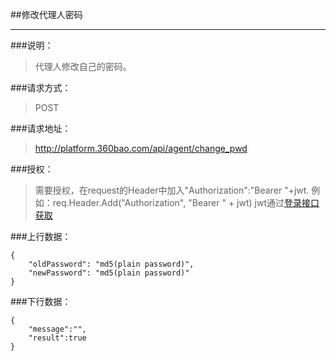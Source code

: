 ##修改代理人密码

------------
###说明：
> 代理人修改自己的密码。

###请求方式：
> POST

###请求地址：
> http://platform.360bao.com/api/agent/change_pwd

###授权：
> 需要授权，在request的Header中加入"Authorization":"Bearer "+jwt.
  例如：req.Header.Add("Authorization", "Bearer " + jwt)
  jwt通过[登录接口获取](https://github.com/360bao/Manual/blob/master/%E5%BC%80%E6%94%BE%E5%B9%B3%E5%8F%B0/%E9%94%80%E5%94%AE%E7%AE%A1%E7%90%86api/v4/%E8%B4%A6%E5%8F%B7%E6%8E%A7%E5%88%B6/%E7%99%BB%E5%BD%95.md)

  
###上行数据：
```
{
    "oldPassword": "md5(plain password)",
    "newPassword": "md5(plain password)"
}
```

###下行数据：
```
{
    "message":"",
    "result":true
}
```

